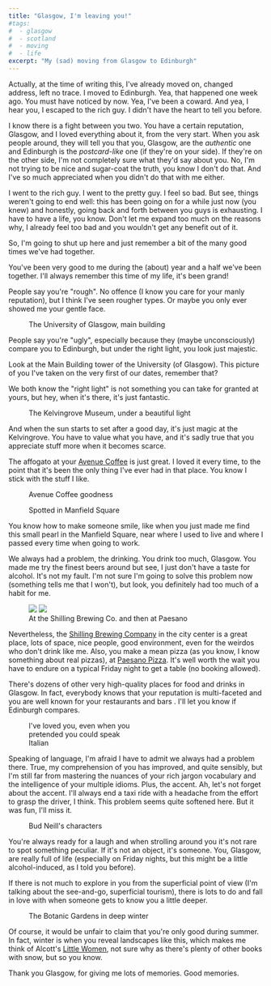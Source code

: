 ```yaml
---
title: "Glasgow, I'm leaving you!"
#tags:
#  - glasgow
#  - scotland
#  - moving
#  - life
excerpt: "My (sad) moving from Glasgow to Edinburgh"
---
```


Actually, at the time of writing this, I've already moved on, changed address, left no trace. I moved to Edinburgh. Yea, that happened one week ago.
You must have noticed by now. Yea, I've been a coward. And yea, I hear you, I escaped to the rich guy. I didn't have the heart to tell you before.

I know there is a fight between you two. You have a certain reputation, Glasgow, and I loved everything about it, from the very start. When you ask people around, they will tell you that you, Glasgow, are the *authentic* one and Edinburgh is the *postcard-like* one (if they're on your side). If they're on the other side, I'm not completely sure what they'd say about you. No, I'm not trying to be nice and sugar-coat the truth, you know I don't do that. And I've so much appreciated when you didn't do that with me either.

I went to the rich guy. I went to the pretty guy. I feel so bad. But see, things weren't going to end well: this has been going on for a while just now (you knew) and honestly, going back and forth between you guys is exhausting. I have to have a life, you know. Don't let me expand too much on the reasons why, I already feel too bad and you wouldn't get any benefit out of it.

So, I'm going to shut up here and just remember a bit of the many good times we've had together.

You've been very good to me during the (about) year and a half we've been together. I'll always remember this time of my life, it's been grand!

People say you're "rough". No offence (I know you care for your manly reputation), but I think I've seen rougher types. Or maybe you only ever showed me your gentle face.

<figure style="width: 300px" class="align-left">
  <img src="{{ site.url }}{{ site.posts_images_path }}glasgow-uni.jpg" alt="">
  <figcaption>The University of Glasgow, main building</figcaption>
</figure>

People say you're "ugly", especially because they (maybe unconsciously) compare you to Edinburgh, but under the right light, you look just majestic.

Look at the Main Building tower of the University (of Glasgow). This picture of you I've taken on the very first of our dates, remember that?

We both know the "right light" is not something you can take for granted at yours, but hey, when it's there, it's just fantastic.

<figure class="align-center">
  <img src="{{ site.url }}{{site.posts_images_path}}kelvingrove-museum.jpg" alt="">
  <figcaption>The Kelvingrove Museum, under a beautiful light</figcaption>
</figure>

And when the sun starts to set after a good day, it's just magic at the Kelvingrove. You have to value what you have, and it's sadly true that you appreciate stuff more when it becomes scarce.

The affogato at your [Avenue Coffee](http://avenue.coffee) is just great. I loved it every time, to the point that it's been the only thing I've ever had in that place. You know I stick with the stuff I like.

<figure class="align-center">
  <img src="{{ site.url }}{{ site.posts_images_path }}avenue-coffee.jpg" alt="">
  <figcaption>Avenue Coffee goodness</figcaption>
</figure>

<figure style="width: 300px" class="align-right">
  <img src="{{ site.url }}{{ site.posts_images_path }}manfield1.jpg" alt="">
  <figcaption>Spotted in Manfield Square</figcaption>
</figure>

You know how to make someone smile, like when you just made me find this small pearl in the Manfield Square, near where I used to live and where I passed every time when going to work.

We always had a problem, the drinking. You drink too much, Glasgow. You made me try the finest beers around but see, I just don't have a taste for alcohol. It's not my fault. I'm not sure I'm going to solve this problem now (something tells me that I won't), but look, you definitely had too much of a habit for me.

<figure class="half">
    <img src="{{ site.url }}{{ site.posts_images_path }}shilling.jpg">
    <img src="{{ site.url }}{{ site.posts_images_path }}paesano.jpg">
    <figcaption>At the Shilling Brewing Co. and then at Paesano</figcaption>
</figure>

Nevertheless, the [Shilling Brewing Company](http://www.shillingbrewingcompany.co.uk) in the city center is a great place, lots of space, nice people, good environment, even for the weirdos who don't drink like me.
Also, you make a mean pizza (as you know, I know something about real pizzas), at [Paesano Pizza](http://paesanopizza.co.uk). It's well worth the wait you have to endure on a typical Friday night to get a table (no booking allowed).

There's dozens of other very high-quality places for food and drinks in Glasgow. In fact, everybody knows that your reputation is multi-faceted and you are well known for your restaurants and bars . I'll let you know if Edinburgh compares.

<figure style="width: 200px" class="align-right">
  <img src="{{ site.url }}{{ site.posts_images_path }}cappaccino.jpg" alt="">
  <figcaption>I've loved you, even when you pretended you could speak Italian</figcaption>
</figure>

Speaking of language, I'm afraid I have to admit we always had a problem there. True, my comprehension of you has improved, and quite sensibly, but I'm still far from mastering the nuances of your rich jargon vocabulary and the intelligence of your multiple idioms. Plus, the accent. Ah, let's not forget about the accent. I'll always end a taxi ride with a headache from the effort to grasp the driver, I think. This problem seems quite softened here. But it was fun, I'll miss it.

<figure style="width: 300px" class="align-left">
  <img src="{{ site.url }}{{ site.posts_images_path }}bn1.jpg" alt="">
  <figcaption>Bud Neill's characters</figcaption>
</figure>

You're always ready for a laugh and when strolling around you it's not rare to spot something peculiar. If it's not an object, it's someone. You, Glasgow, are really full of life (especially on Friday nights, but this might be a little alcohol-induced, as I told you before).

If there is not much to explore in you from the superficial point of view (I'm talking about the see-and-go, superficial tourism), there is lots to do and fall in love with when someone gets to know you a little deeper.

<figure class="align-center">
  <img src="{{ site.url }}{{ site.posts_images_path }}glasgow-snow.jpg" alt="">
  <figcaption>The Botanic Gardens in deep winter</figcaption>
</figure>

Of course, it would be unfair to claim that you're only good during summer. In fact, winter is when you reveal landscapes like this, which makes me think of Alcott's [Little Women](https://en.wikipedia.org/wiki/Little_Women), not sure why as there's plenty of other books with snow, but so you know.

Thank you Glasgow, for giving me lots of memories. Good memories.
